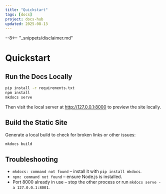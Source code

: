 ```yaml
---
title: "Quickstart"
tags: [docs]
project: docs-hub
updated: 2025-08-13
---
```


--8<-- "_snippets/disclaimer.md"

# Quickstart

## Run the Docs Locally

```bash
pip install -r requirements.txt
npm install
mkdocs serve
```

Then visit the local server at <http://127.0.0.1:8000> to preview the site
locally.

## Build the Static Site

Generate a local build to check for broken links or other issues:

```bash
mkdocs build
```

## Troubleshooting

- `mkdocs: command not found` – install it with `pip install mkdocs`.
- `npm: command not found` – ensure Node.js is installed.
- Port 8000 already in use – stop the other process or run `mkdocs serve -a
  127.0.0.1:8001`.


